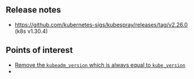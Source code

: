 ## Release notes

- https://github.com/kubernetes-sigs/kubespray/releases/tag/v2.26.0 (k8s v1.30.4)
## Points of interest

- [Remove the `kubeadm_version` which is always equal to `kube_version`](https://github.com/kubernetes-sigs/kubespray/pull/11473)
- 